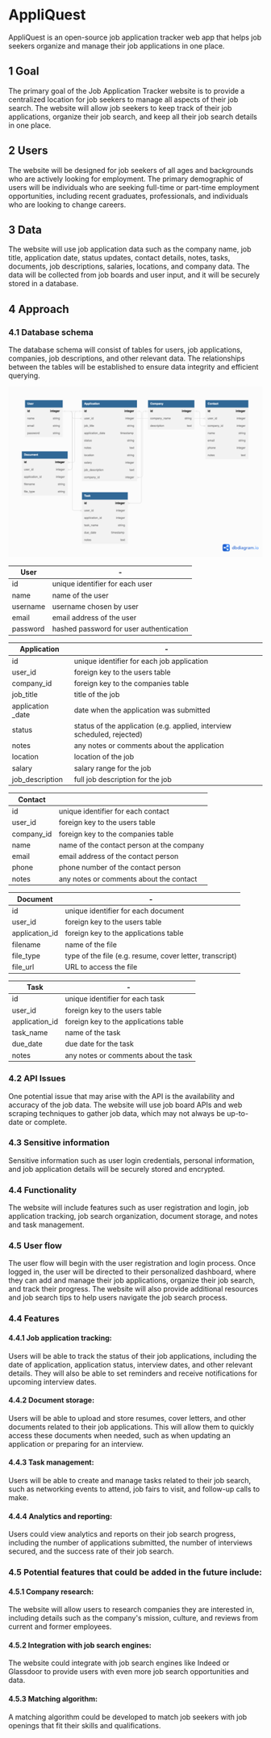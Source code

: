 # AppliQuest
AppliQuest is an open-source job application tracker web app that helps job seekers organize and manage their job applications in one place.

## 1 Goal 
The primary goal of the Job Application Tracker website is to provide a centralized location for job seekers to manage all aspects of their job search. The website will allow job seekers to keep track of their job applications, organize their job search, and keep all their job search details in one place.

## 2 Users 
The website will be designed for job seekers of all ages and backgrounds who are actively looking for employment. The primary demographic of users will be individuals who are seeking full-time or part-time employment opportunities, including recent graduates, professionals, and individuals who are looking to change careers.

## 3 Data 
The website will use job application data such as the company name, job title, application date, status updates, contact details, notes, tasks, documents, job descriptions, salaries, locations, and company data. The data will be collected from job boards and user input, and it will be securely stored in a database.

## 4 Approach
   
### 4.1 Database schema

The database schema will consist of tables for users, job applications, companies, job descriptions, and other relevant data. The relationships between the tables will be established to ensure data integrity and efficient querying.

<img src="JobApplicationTracker-Schema.png" />

|User|-|
|-|-|
|id|unique identifier for each user|
|name |name of the user|
|username| username chosen by user|
|email|email address of the user|
|password|hashed password for user authentication|


|Application|-|
|-----------|--|
|id| unique identifier for each job application|
|user_id|foreign key to the users table|
|company_id|foreign key to the companies table|
|job_title|title of the job|
|application _date|date when the application was submitted|
|status|status of the application (e.g. applied, interview scheduled, rejected)|
|notes|any notes or comments about the application|
|location|location of the job|
|salary|salary range for the job|
|job_description|full job description for the job|


|Contact| |
|-------|--|
|id|unique identifier for each contact|
|user_id|foreign key to the users table|
|company_id|foreign key to the companies table|
|name|name of the contact person at the company|
|email|email address of the contact person|
|phone|phone number of the contact person|
|notes|any notes or comments about the contact|


|Document|-|
|-|-|
|id|unique identifier for each document|
|user_id|foreign key to the users table|
|application_id|foreign key to the applications table|
|filename|name of the file|
|file_type|type of the file (e.g. resume, cover letter, transcript)|
|file_url|URL to access the file|



|Task|-|
|-|-|
|id|unique identifier for each task|
|user_id|foreign key to the users table|
|application_id|foreign key to the applications table|
|task_name|name of the task|
|due_date|due date for the task|
|notes|any notes or comments about the task|


### 4.2 API Issues
One potential issue that may arise with the API is the availability and accuracy of the job data. The website will use job board APIs and web scraping techniques to gather job data, which may not always be up-to-date or complete.

### 4.3 Sensitive information
Sensitive information such as user login credentials, personal information, and job application details will be securely stored and encrypted.

### 4.4 Functionality 
The website will include features such as user registration and login, job application tracking, job search organization, document storage, and notes and task management.

### 4.5 User flow
The user flow will begin with the user registration and login process. Once logged in, the user will be directed to their personalized dashboard, where they can add and manage their job applications, organize their job search, and track their progress. The website will also provide additional resources and job search tips to help users navigate the job search process.

### 4.4 Features
#### 4.4.1 Job application tracking: 
Users will be able to track the status of their job applications, including the date of application, application status, interview dates, and other relevant details. They will also be able to set reminders and receive notifications for upcoming interview dates.

#### 4.4.2 Document storage: 
Users will be able to upload and store resumes, cover letters, and other documents related to their job applications. This will allow them to quickly access these documents when needed, such as when updating an application or preparing for an interview.

#### 4.4.3 Task management: 
Users will be able to create and manage tasks related to their job search, such as networking events to attend, job fairs to visit, and follow-up calls to make.

#### 4.4.4 Analytics and reporting: 
Users could view analytics and reports on their job search progress, including the number of applications submitted, the number of interviews secured, and the success rate of their job search.

### 4.5 Potential features that could be added in the future include:
#### 4.5.1 Company research: 
The website will allow users to research companies they are interested in, including details such as the company's mission, culture, and reviews from current and former employees.

#### 4.5.2 Integration with job search engines: 
The website could integrate with job search engines like Indeed or Glassdoor to provide users with even more job search opportunities and data.

#### 4.5.3 Matching algorithm: 
A matching algorithm could be developed to match job seekers with job openings that fit their skills and qualifications.

